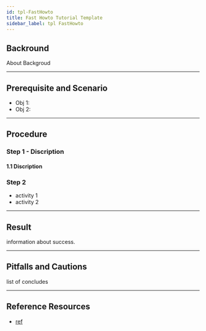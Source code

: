 ```yaml
---
id: tpl-FastHowto
title: Fast Howto Tutorial Template
sidebar_label: tpl FastHowto
---
```


## Backround

About Backgroud

---

## Prerequisite and Scenario

- Obj 1:
- Obj 2:

---

## Procedure

### Step 1 - Discription

#### 1.1 Discription

### Step 2

- activity 1
- activity 2

---

## Result

information about success.

---

## Pitfalls and Cautions

list of concludes

---

## Reference Resources

- [ref](www.google.com)
